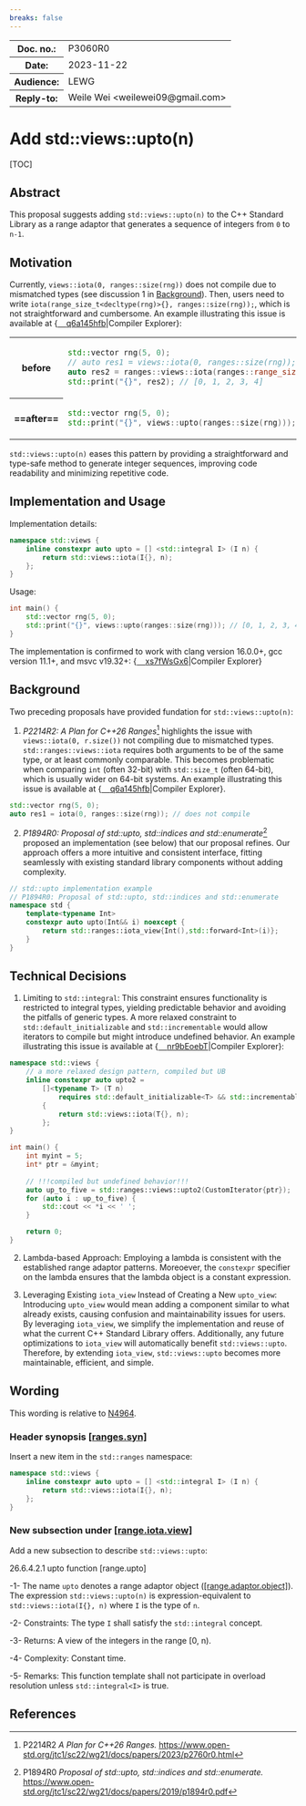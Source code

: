 ```yaml
---
breaks: false
---
```


<style type="text/css">
ins { background-color: #CCFFCC }
s { background-color: #FFCACA }
blockquote { color: inherit !important }
table.no-alt tr:nth-child(2n) { background-color: inherit }
.godbolt {
    background-size: contain;
    background-repeat: no-repeat;
    background-position-y: center;
    background-image: url("https://godbolt.org/favicon.ico?v=1")
}
</style>

<table><tbody>
<tr><th>Doc. no.:</th>    <td>P3060R0</td></tr>
<tr><th>Date:</th>        <td>2023-11-22</td></tr>
<tr><th>Audience:</th>    <td>LEWG</td></tr>
<tr><th>Reply-to:</th>    <td>Weile Wei &lt;weilewei09@gmail.com&gt;</td></tr>
</tbody></table>

# Add std::views::upto(n)

[TOC]

## Abstract
This proposal suggests adding `std::views::upto(n)` to the C++ Standard Library as a range adaptor that generates a sequence of integers from `0` to `n-1`.

## Motivation
Currently, `views::iota(0, ranges::size(rng))` does not compile due to mismatched types (see discussion 1 in [Background](#Background)). Then, users need to write `iota(range_size_t<decltype(rng)>{}, ranges::size(rng));`, which is not straightforward and cumbersome. An example illustrating this issue is available at {[<span class="godbolt">&#x2001;</span>q6a145hfb](https://godbolt.org/z/q6a145hfb)|Compiler&puncsp;Explorer}:

<table class="no-alt"><tbody>
<tr><th>

before

</th><td>

```cpp
std::vector rng(5, 0);
// auto res1 = views::iota(0, ranges::size(rng)); // does not compile
auto res2 = ranges::views::iota(ranges::range_size_t<decltype(rng)>{}, ranges::size(rng));
std::print("{}", res2); // [0, 1, 2, 3, 4]
```

<tr><th>

==after==

</th>
<td>

```cpp
std::vector rng(5, 0);
std::print("{}", views::upto(ranges::size(rng))); // [0, 1, 2, 3, 4]
```

</td></tr>
</tbody></table>


`std::views::upto(n)` eases this pattern by providing a straightforward and type-safe method to generate integer sequences, improving code readability and minimizing repetitive code.


## Implementation and Usage
Implementation details:
```cpp
namespace std::views {
    inline constexpr auto upto = [] <std::integral I> (I n) {
        return std::views::iota(I{}, n);
    };
}
```
Usage:
```cpp
int main() {
    std::vector rng(5, 0);
    std::print("{}", views::upto(ranges::size(rng))); // [0, 1, 2, 3, 4]
}
```

The implementation is confirmed to work with clang version 16.0.0+, gcc version 11.1+, and msvc v19.32+: {[<span class="godbolt">&#x2001;</span>xs7fWsGx6](https://godbolt.org/z/xs7fWsGx6)|Compiler&puncsp;Explorer}

## Background
Two preceding proposals have provided fundation for `std::views::upto(n)`:

1. *P2214R2: A Plan for C++26 Ranges*[^rangesplan] highlights the issue with `views::iota(0, r.size())` not compiling due to mismatched types. `std::ranges::views::iota` requires both arguments to be of the same type, or at least commonly comparable. This becomes problematic when comparing `int` (often 32-bit) with `std::size_t` (often 64-bit), which is usually wider on 64-bit systems. An example illustrating this issue is available at {[<span class="godbolt">&#x2001;</span>q6a145hfb](https://godbolt.org/z/q6a145hfb)|Compiler&puncsp;Explorer}.
```cpp
std::vector rng(5, 0);
auto res1 = iota(0, ranges::size(rng)); // does not compile
```
2. *P1894R0: Proposal of std::upto, std::indices and std::enumerate*[^stdupto] proposed an implementation (see below) that our proposal refines. Our approach offers a more intuitive and consistent interface, fitting seamlessly with existing standard library components without adding complexity.
```cpp
// std::upto implementation example
// P1894R0: Proposal of std::upto, std::indices and std::enumerate
namespace std {
    template<typename Int>
    constexpr auto upto(Int&& i) noexcept {
        return std::ranges::iota_view{Int(),std::forward<Int>(i)};
    }
}
```

## Technical Decisions
1. Limiting to `std::integral`: This constraint ensures functionality is restricted to integral types, yielding predictable behavior and avoiding the pitfalls of generic types. A more relaxed constraint to `std::default_initializable` and `std::incrementable` would allow iterators to compile but might introduce undefined behavior. An example illustrating this issue is available at {[<span class="godbolt">&#x2001;</span>nr9bEoebT](https://godbolt.org/z/nr9bEoebT)|Compiler&puncsp;Explorer}:
```cpp
namespace std::views {
    // a more relaxed design pattern, compiled but UB
    inline constexpr auto upto2 = 
        []<typename T> (T n)
            requires std::default_initializable<T> && std::incrementable<T>
        {
            return std::views::iota(T{}, n);
        };
}

int main() {
    int myint = 5;
    int* ptr = &myint;
    
    // !!!compiled but undefined behavior!!!
    auto up_to_five = std::ranges::views::upto2(CustomIterator{ptr});
    for (auto i : up_to_five) {
        std::cout << *i << ' ';
    }

    return 0;
}
```

2. Lambda-based Approach: Employing a lambda is consistent with the established range adaptor patterns. Moreoever, the `constexpr` specifier on the lambda ensures that the lambda object is a constant expression. 

3. Leveraging Existing `iota_view` Instead of Creating a New `upto_view`: Introducing `upto_view` would mean adding a component similar to what already exists, causing confusion and maintainability issues for users. By leveraging `iota_view`, we simplify the implementation and reuse of what the current C++ Standard Library offers. Additionally, any future optimizations to `iota_view` will automatically benefit `std::views::upto`. Therefore, by extending `iota_view`, `std::views::upto` becomes more maintainable, efficient, and simple.
## Wording
This wording is relative to [N4964](https://open-std.org/jtc1/sc22/wg21/docs/papers/2023/n4964.pdf).

### Header <ranges> synopsis [[ranges.syn]](http://www.eelis.net/c++draft/ranges.syn)
Insert a new item in the `std::ranges` namespace:
```cpp
namespace std::views {
    inline constexpr auto upto = [] <std::integral I> (I n) {
        return std::views::iota(I{}, n);
    };
}
```
### New subsection under [[range.iota.view]](http://www.eelis.net/c++draft/range.iota.view)
Add a new subsection to describe `std::views::upto`:

26.6.4.2.1 upto function [range.upto]

-1- The name `upto` denotes a range adaptor object ([[range.adaptor.object]](http://www.eelis.net/c++draft/range.adaptor.object)). The expression `std::views::upto(n)` is expression-equivalent to `std::views::iota(I{}, n)` where `I` is the type of `n`.

-2- Constraints: The type `I` shall satisfy the `std::integral` concept.

-3- Returns: A view of the integers in the range [0, n).

-4- Complexity: Constant time.

-5- Remarks: This function template shall not participate in overload resolution unless `std::integral<I>` is true.

## References

[^rangesplan]: P2214R2 _A Plan for C++26 Ranges._
https://www.open-std.org/jtc1/sc22/wg21/docs/papers/2023/p2760r0.html

[^stdupto]: P1894R0 _Proposal of std::upto, std::indices and std::enumerate._
https://www.open-std.org/jtc1/sc22/wg21/docs/papers/2019/p1894r0.pdf
